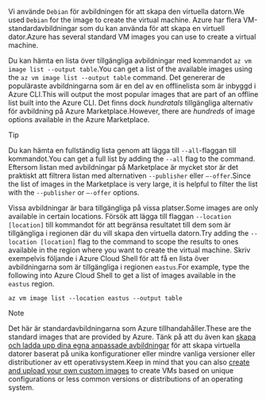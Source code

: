 <span data-ttu-id="646ef-101">Vi använde `Debian` för avbildningen för att skapa den virtuella datorn.</span><span class="sxs-lookup"><span data-stu-id="646ef-101">We used `Debian` for the image to create the virtual machine.</span></span> <span data-ttu-id="646ef-102">Azure har flera VM-standardavbildningar som du kan använda för att skapa en virtuell dator.</span><span class="sxs-lookup"><span data-stu-id="646ef-102">Azure has several standard VM images you can use to create a virtual machine.</span></span> 

<span data-ttu-id="646ef-103">Du kan hämta en lista över tillgängliga avbildningar med kommandot `az vm image list --output table`.</span><span class="sxs-lookup"><span data-stu-id="646ef-103">You can get a list of the available images using the `az vm image list --output table` command.</span></span> <span data-ttu-id="646ef-104">Det genererar de populäraste avbildningarna som är en del av en offlinelista som är inbyggd i Azure CLI.</span><span class="sxs-lookup"><span data-stu-id="646ef-104">This will output the most popular images that are part of an offline list built into the Azure CLI.</span></span> <span data-ttu-id="646ef-105">Det finns dock _hundratals_ tillgängliga alternativ för avbildning på Azure Marketplace.</span><span class="sxs-lookup"><span data-stu-id="646ef-105">However, there are _hundreds_ of image options available in the Azure Marketplace.</span></span> 

> [!TIP]
> <span data-ttu-id="646ef-106">Du kan hämta en fullständig lista genom att lägga till `--all`-flaggan till kommandot.</span><span class="sxs-lookup"><span data-stu-id="646ef-106">You can get a full list by adding the `--all` flag to the command.</span></span> <span data-ttu-id="646ef-107">Eftersom listan med avbildningar på Marketplace är mycket stor är det praktiskt att filtrera listan med alternativen `--publisher` eller `–-offer`.</span><span class="sxs-lookup"><span data-stu-id="646ef-107">Since the list of images in the Marketplace is very large, it is helpful to filter the list with the `--publisher` or `–-offer` options.</span></span>

<span data-ttu-id="646ef-108">Vissa avbildningar är bara tillgängliga på vissa platser.</span><span class="sxs-lookup"><span data-stu-id="646ef-108">Some images are only available in certain locations.</span></span> <span data-ttu-id="646ef-109">Försök att lägga till flaggan `--location [location]` till kommandot för att begränsa resultatet till dem som är tillgängliga i regionen där du vill skapa den virtuella datorn.</span><span class="sxs-lookup"><span data-stu-id="646ef-109">Try adding the `--location [location]` flag to the command to scope the results to ones available in the region where you want to create the virtual machine.</span></span> <span data-ttu-id="646ef-110">Skriv exempelvis följande i Azure Cloud Shell för att få en lista över avbildningarna som är tillgängliga i regionen `eastus`.</span><span class="sxs-lookup"><span data-stu-id="646ef-110">For example, type the following into Azure Cloud Shell to get a list of images available in the `eastus` region.</span></span>

```azurecli
az vm image list --location eastus --output table
```

> [!NOTE]
> <span data-ttu-id="646ef-111">Det här är standardavbildningarna som Azure tillhandahåller.</span><span class="sxs-lookup"><span data-stu-id="646ef-111">These are the standard images that are provided by Azure.</span></span> <span data-ttu-id="646ef-112">Tänk på att du även kan [skapa och ladda upp dina egna anpassade avbildningar](https://docs.microsoft.com/azure/virtual-machines/linux/tutorial-custom-images) för att skapa virtuella datorer baserat på unika konfigurationer eller mindre vanliga versioner eller distributioner av ett operativsystem.</span><span class="sxs-lookup"><span data-stu-id="646ef-112">Keep in mind that you can also [create and upload your own custom images](https://docs.microsoft.com/azure/virtual-machines/linux/tutorial-custom-images) to create VMs based on unique configurations or less common versions or distributions of an operating system.</span></span>